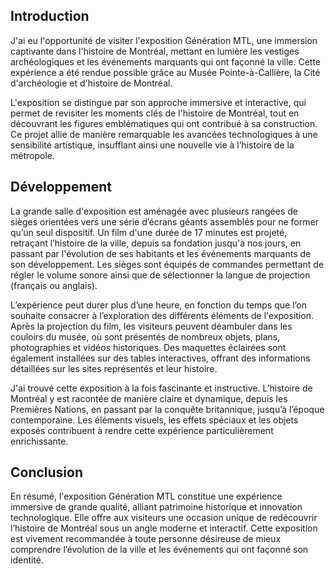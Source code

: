 ## Introduction ##

J'ai eu l'opportunité de visiter l'exposition Génération MTL, une immersion captivante dans l'histoire de Montréal, mettant en lumière les vestiges archéologiques et les événements marquants qui ont façonné la ville. Cette expérience a été rendue possible grâce au Musée Pointe-à-Callière, la Cité d'archéologie et d'histoire de Montréal.

L'exposition se distingue par son approche immersive et interactive, qui permet de revisiter les moments clés de l'histoire de Montréal, tout en découvrant les figures emblématiques qui ont contribué à sa construction. Ce projet allie de manière remarquable les avancées technologiques à une sensibilité artistique, insufflant ainsi une nouvelle vie à l’histoire de la métropole.

## Développement ##

La grande salle d'exposition est aménagée avec plusieurs rangées de sièges orientées vers une série d’écrans géants assemblés pour ne former qu’un seul dispositif. Un film d'une durée de 17 minutes est projeté, retraçant l’histoire de la ville, depuis sa fondation jusqu'à nos jours, en passant par l'évolution de ses habitants et les événements marquants de son développement. Les sièges sont équipés de commandes permettant de régler le volume sonore ainsi que de sélectionner la langue de projection (français ou anglais).

L’expérience peut durer plus d’une heure, en fonction du temps que l’on souhaite consacrer à l’exploration des différents éléments de l'exposition. Après la projection du film, les visiteurs peuvent déambuler dans les couloirs du musée, où sont présentés de nombreux objets, plans, photographies et vidéos historiques. Des maquettes éclairées sont également installées sur des tables interactives, offrant des informations détaillées sur les sites représentés et leur histoire.

J'ai trouvé cette exposition à la fois fascinante et instructive. L’histoire de Montréal y est racontée de manière claire et dynamique, depuis les Premières Nations, en passant par la conquête britannique, jusqu’à l’époque contemporaine. Les éléments visuels, les effets spéciaux et les objets exposés contribuent à rendre cette expérience particulièrement enrichissante.

## Conclusion ##

 En résumé, l'exposition Génération MTL constitue une expérience immersive de grande qualité, alliant patrimoine historique et innovation technologique. Elle offre aux visiteurs une occasion unique de redécouvrir l’histoire de Montréal sous un angle moderne et interactif. Cette exposition est vivement recommandée à toute personne désireuse de mieux comprendre l’évolution de la ville et les événements qui ont façonné son identité.
